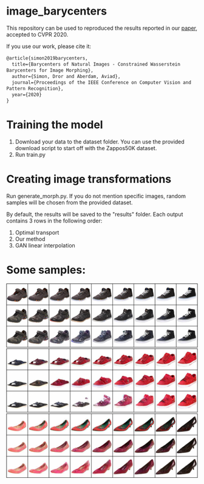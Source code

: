# image_barycenters
This repository can be used to reproduced the results reported in our [paper](https://arxiv.org/abs/1912.11545), accepted to CVPR 2020.

If you use our work, please cite it:
```
@article{simon2019barycenters,
  title={Barycenters of Natural Images - Constrained Wasserstein Barycenters for Image Morphing},
  author={Simon, Dror and Aberdam, Aviad},
  journal={Proceedings of the IEEE Conference on Computer Vision and Pattern Recognition},
  year={2020}
}
```

# Training the model
1. Download your data to the dataset folder. You can use the provided download script to start off with the Zappos50K dataset.
2. Run train.py

# Creating image transformations
Run generate_morph.py. If you do not mention specific images, random samples will be chosen from the provided dataset.

By default, the results will be saved to the "results" folder. Each output contains 3 rows in the following order:
1. Optimal transport
2. Our method
3. GAN linear interpolation

# Some samples:
![](results/7166071_8036322.png)
![](results/7887030_7943142.png)
![](results/7895071_8031366.png)
